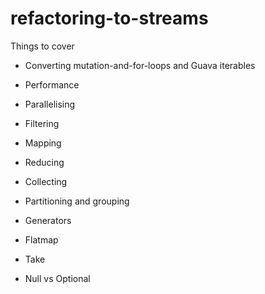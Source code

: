 # refactoring-to-streams

Things to cover

* Converting mutation-and-for-loops and Guava iterables

* Performance

* Parallelising

* Filtering

* Mapping

* Reducing

* Collecting

* Partitioning and grouping

* Generators

* Flatmap

* Take

* Null vs Optional<T>
